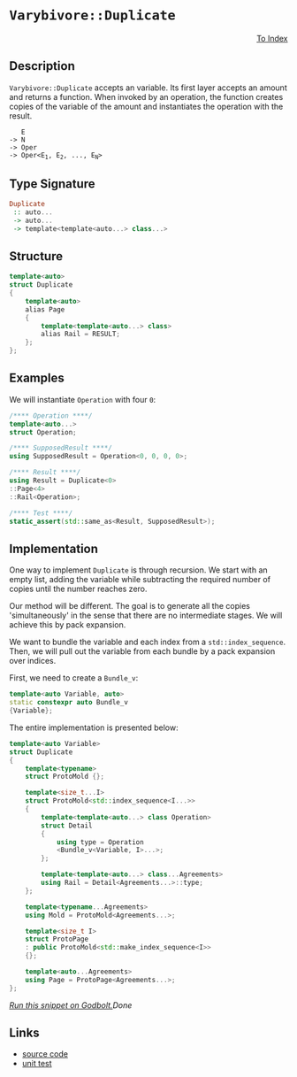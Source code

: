 <!-- Copyright 2024 Feng Mofan
SPDX-License-Identifier: Apache-2.0 -->

# `Varybivore::Duplicate`

<p style='text-align: right;'><a href="../../../facilities/metafunctions.md#varybivore-duplicate">To Index</a></p>

## Description

`Varybivore::Duplicate` accepts an variable.
Its first layer accepts an amount and returns a function.
When invoked by an operation, the function creates copies of the variable of the amount and instantiates the operation with the result.

<pre><code>   E
-> N
-> Oper
-> Oper&lt;E<sub>1</sub>, E<sub>2</sub>, ..., E<sub>N</sub>&gt;</code></pre>

## Type Signature

```Haskell
Duplicate
 :: auto...
 -> auto...
 -> template<template<auto...> class...>
```

## Structure

```C++
template<auto>
struct Duplicate
{
    template<auto>
    alias Page
    {
        template<template<auto...> class>
        alias Rail = RESULT;
    };
};
```

## Examples

We will instantiate `Operation` with four `0`:

```C++
/**** Operation ****/
template<auto...>
struct Operation;

/**** SupposedResult ****/
using SupposedResult = Operation<0, 0, 0, 0>;

/**** Result ****/
using Result = Duplicate<0>
::Page<4>
::Rail<Operation>;

/**** Test ****/
static_assert(std::same_as<Result, SupposedResult>);
```

## Implementation

One way to implement `Duplicate` is through recursion.
We start with an empty list, adding the variable while subtracting the required number of copies until the number reaches zero.

Our method will be different.
The goal is to generate all the copies 'simultaneously' in the sense that there are no intermediate stages.
We will achieve this by pack expansion.

We want to bundle the variable and each index from a `std::index_sequence`.
Then, we will pull out the variable from each bundle by a pack expansion over indices.

First, we need to create a `Bundle_v`:

```C++
template<auto Variable, auto>
static constexpr auto Bundle_v
{Variable};
```

The entire implementation is presented below:

```C++
template<auto Variable>
struct Duplicate
{
    template<typename>
    struct ProtoMold {};

    template<size_t...I>
    struct ProtoMold<std::index_sequence<I...>>
    {
        template<template<auto...> class Operation>
        struct Detail
        {
            using type = Operation
            <Bundle_v<Variable, I>...>;
        };

        template<template<auto...> class...Agreements>
        using Rail = Detail<Agreements...>::type;
    };

    template<typename...Agreements>
    using Mold = ProtoMold<Agreements...>;

    template<size_t I>
    struct ProtoPage
    : public ProtoMold<std::make_index_sequence<I>>
    {};

    template<auto...Agreements>
    using Page = ProtoPage<Agreements...>;
};
```

[*Run this snippet on Godbolt.*](https://godbolt.org/#z:OYLghAFBqd5QCxAYwPYBMCmBRdBLAF1QCcAaPECAMzwBtMA7AQwFtMQByARg9KtQYEAysib0QXACx8BBAKoBnTAAUAHpwAMvAFYTStJg1DIApACYAQuYukl9ZATwDKjdAGFUtAK4sGIAKwAzKSuADJ4DJgAcj4ARpjEIABsAOykAA6oCoRODB7evgHBmdmOAuGRMSzxiam2mPZlDEIETMQE%2BT5%2BQfWNuS1tBBXRcQnJaQqt7Z2FPZODw1U14wCUtqhexMjsHAD0AFSHR8cnp/u7JhoAggdHANQAIpjprozIeJgKd8cX17dnAJOvyulxBZkCEWQ3iwdxMgTcXkctEIAE84dhQeYIQwoV4YXC3MhJugsFR0Zi/oCqUDQf99ncAJIsdL0NiCJhNb5HYF06mA4G0453CxeBjoegAfQAblzDsCCJhmQYFQSmIjUHcAGptPBMWL0Uh3NVEcnXeaOZB3NAMSaYVTpYhG9XC0XizDSzEpCza4i6/WYEwpB5wqzXQX3B5eFl4UQK2XnUEKpUcgPw40an1%2B%2Bimq6TYheByPKPI2MBsNe0F3Kt3JMslMEggol7MNg56t3PMFgh3ZTEVBEACynnQsIrQZDFKu7drytTbmyAC93QQAHRrhlt6udwu9/uoIe0dAE4kgEARLCqCVKACOXjec4Za5X5MCGOu7cDoan7erM/r8L/FU03VJ90StAwFC%2BAB5F5iA5XJNx/DsCHzQsnlaOhKyQ0cv2wn8vGyIwaybTBYUCB47hghJ4IELC8KrAkRTFSUpQJTM9QNRl0VA18J3fbDA2DQIvzon9ALncTVRAtcwKhJhIKfK5gGITBFUYAgFEQ/DCOAO4ACUmDoMiKPQwzaAJJSVLUwQFB47BT0bF4%2BO/Bjx2Eydp0VOsgLcRzGFYTBFOU1S2Q0rSCIiXSDxHOEKN3Qdhws4LrI0uznNEyT4UXZcuN4/iq23bt4tQZQmGAMsXLuEA7nSLx9RjHs%2BwSw9jwIdBTxYJgAGt3XPO0r0wW97wJDdeLyyrP0E9L8prLzZykoggqs0LNPG9sIqI0ryuMxq9y2udLJC9TbJksaRLckTKT5H5w0OO5sFUVgWVIm6ruuuVJzpSjYJohh43lOb/zcdM0rNFCu2%2B6immmm4hSEKMSkwdA9M%2BLxaG7V6rg23T4fSRHkdR9GdqouDofhDRDQpu4qY0F9Lth%2B4UYUNGMe5UFsf0wnu1ioto1LAlafG099oJSQc1PAzMPhEnfrpz6hQAFU%2BVmPrB%2BDkAleSlHaCATxABQAs11a3CZlnDVx/HTfR9EVhDDg1loTh/F4PwOC0UhUE4NxrGsDsNi2UisR4UgCE0e21i6gJJBXDQAA4zDMABOROuH8OPY64FIUmkR2OEkXgWAkDQKdd93PY4XgFBACnQ7d%2B3SDgWAYEQEANgIWqCHISg0GZOgEiiALOFUWOkgAWiSSQ7mAZBLSkFczF4JHCBIPB2q4GRBBEMR2CkDf5CUNQw9IXR14Adzg9JOB4B2nZdo/y6gxEO7uVAqDuYex4nqeZ7uOezDuCAHhe70EdEHFYvBa5aDWBAJAPd0h9zIBQCAcCEEgGAFIMwfA6AKmIFXCAsQj6xAiG0FEV9eBEOYMQFEUFYjaEwA4MhpAe6hSggwWgpC66kCwLELwwBga0FoFXbgvAsCdSMOITh%2BAVIODwFKT4R87T0MRDsYOEQFS53dsiWIcEqEeCwEfFCeBC7CNIHI4gsQsiYCeGI4AyIjBhzWFQAwwAFCag%2BKfKirtg78E3qIcQu8fH7xUOoThJ99CGGMD7Sw%2Bg8CxCrpANYqB0hNCEaPYksVTCWGsGYMuZjfRYHiRANYdh6FNBcGKGYfh15hAiCMaoYx14lByAISpegmlNEWKMRI68SkyIEAMaYnguh6F6U0AZQxalLAabYKYHQhmFB6bMzp9TunFP9tsCQN8ODO1IKXXg5d34j3HpPaes9o7/wgLgZeoDwRcHASHBxawECYCYFgRIRTSCR0kIEFcidAjZw0JIMwkgkjF38EkRO%2BhOD51IIXQIXAVxJC4EkWOicM5JH8JIVOfyki7PvpwSu1cHl12gc3GBrcn6Ii7sg1AwD%2B6Dw4G0FgUoUijyYOBCJv9E4rgRe7JeRB8l6ECVvfx0hAmKGCUfXQmDz5MEvsIrZOy9ke04I/duiIX5vw/scjlREuDct5QAoB8CQGwnBGYe5kD67kpQSA6ltqxhySMPqrgFMaDowSHgghnCKEkMYb6qhNC6EMJMcw9SrD2FH24bw/hgjGGiIiRI92UjSmyPkZwxRyBlGMLUQ0I%2BWidEoj0Tsd2hjjHBzMRYpQ1jE2RQcXwZxrj3GeMYcKvxO8xWyAlYfUJIBMEGHsZkqw0StGFMSck3IqT0nkSHdk3JCR8nyISb0VNzgICuFadUsUyzliNKyM0vI8yqkZH3R0yZXSRkNFXc0WZm6V19JvQsc9KyRm3qPa%2Bp9lQL13PWJsDZP7c5KvxRwQ5n9J5Ot0vqnlMcAFXIFWa%2BFlrHmkGea8sYHzc4wrhdywFKR/CJyzoEIFIKsV4s4eXQlNd62Nxbm3Du9raUmvpWwTgTKv4sAUFKS0UooOzkmIvfAArV5CtkCKjte9u0hPdroYIsr5XXyhdsu%2B5HVWUu7K/d%2B7HOPcd4ymSYRrGMIIQ4EJDJKG6wMM3apBDrEhcbxtKfVEo%2BMEAlKoCeWCPW4MoN692AaOHBz80G0pjCw2CAjRw5NmAeF8LEHGkxCbxElpEXgaRjg5FCL5aoJRCoc2CDzZwgtJDi0GN9OW3glbLE1vEXWszTiypNswB45srbRPtokJ2wQkmpUgGCAOyJWSR2xLHR7CdAghG7BPLOywOT9l5NXkuj5ozcjlPcO%2Brd6Ad3TPabkO923yjPt3fesZb6CjHqW/0pZB3pnzEGadj97RNurN/QHTZimgMqZA25yeHGuN3B49y5zsHBMkAQ3ciByHUNvMoFsrDfbuWBECP4NOWLi4I5SCisjZcCW2CJValYEcQCSH8L8zOKRi6x0kCnLg8czC4tzoEZTWOK7EqgVshemP9nY7x2sMx2RnCSCAA)$Done$

## Links

- [source code](../../../../conceptrodon/varybivore/duplicate.hpp)
- [unit test](../../../../tests/unit/metafunctions/varybivore/duplicate.test.hpp)
